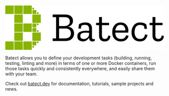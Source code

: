 ![Batect logo](./logo.svg)

Batect allows you to define your development tasks (building, running, testing, linting and more) in terms of one or more
Docker containers, run those tasks quickly and consistently everywhere, and easily share them with your team.

Check out [batect.dev](https://batect.dev) for documentation, tutorials, sample projects and news.